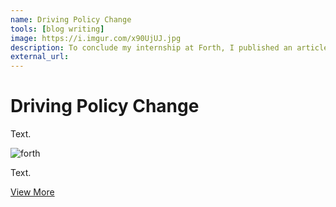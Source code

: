```yaml
---
name: Driving Policy Change
tools: [blog writing]
image: https://i.imgur.com/x90UjUJ.jpg
description: To conclude my internship at Forth, I published an article recapping my experience and how authentic partnerships can make an impact in policy.
external_url: 
---
```


# Driving Policy Change

Text.


![forth](https://i.imgur.com/x90UjUJ.jpg)


Text.


<p class="text-center">

<a class="btn btn-outline-primary" href="https://forthmobility.org/news/driving-policy-change-an-interns-experience" target="_blank" role="button">View More</a> 
  
</p>
